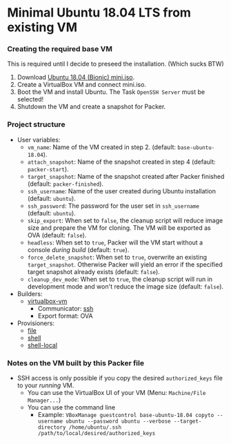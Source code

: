 # Minimal Ubuntu 18.04 LTS from existing VM

### Creating the required base VM
This is required until I decide to preseed the installation. (Which sucks BTW)
1. Download [Ubuntu 18.04 (Bionic) mini.iso](http://archive.ubuntu.com/ubuntu/dists/bionic-updates/main/installer-amd64/current/images/netboot/mini.iso).
2. Create a VirtualBox VM and connect mini.iso.
3. Boot the VM and install Ubuntu. The Task `OpenSSH Server` must be selected!
4. Shutdown the VM and create a snapshot for Packer.

### Project structure
- User variables:
  - `vm_name`: Name of the VM created in step 2. (default: `base-ubuntu-18.04`).
  - `attach_snapshot`: Name of the snapshot created in step 4 (default: `packer-start`).
  - `target_snapshot`: Name of the snapshot created after Packer finished (default: `packer-finished`).
  - `ssh_username`: Name of the user created during Ubuntu installation (default: `ubuntu`).
  - `ssh_password`: The password for the user set in `ssh_username` (default: `ubuntu`).
  - `skip_export`: When set to `false`, the cleanup script will reduce image size and prepare the VM for cloning. The VM will be exported as OVA (default: `false`).
  - `headless`: When set to `true`, Packer will the VM start without a console *during build* (default: `true`).
  - `force_delete_snapshot`: When set to `true`, overwrite an existing `target_snapshot`. Otherwise Packer will yield an error if the specified target snapshot already exists (default: `false`).
  - `cleanup_dev_mode`: When set to `true`, the cleanup script will run in development mode and won't reduce the image size (default: `false`).
- Builders:
  - [virtualbox-vm](https://www.packer.io/docs/builders/virtualbox/vm/)
    - Communicator: [ssh](https://www.packer.io/docs/communicators/ssh/)
    - Export format: OVA
- Provisioners:
  - [file](https://www.packer.io/docs/provisioners/file/)
  - [shell](https://www.packer.io/docs/provisioners/shell/)
  - [shell-local](https://www.packer.io/docs/provisioners/shell-local/)

### Notes on the VM built by this Packer file
  - SSH access is only possible if you copy the desired `authorized_keys` file to your *running* VM.
    - You can use the VirtualBox UI of your VM (Menu: `Machine/File Manager...`)
    - You can use the command line
      - Example: `VBoxManage guestcontrol base-ubuntu-18.04 copyto --username ubuntu --password ubuntu --verbose --target-directory /home/ubuntu/.ssh /path/to/local/desired/authorized_keys`
